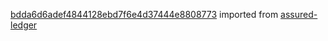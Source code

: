 [bdda6d6adef4844128ebd7f6e4d37444e8808773](https://github.com/insolar/assured-ledger/commit/bdda6d6adef4844128ebd7f6e4d37444e8808773) imported from [assured-ledger](https://github.com/insolar/assured-ledger)
